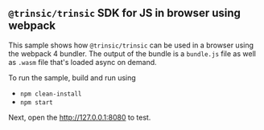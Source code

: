 ## `@trinsic/trinsic` SDK for JS in browser using webpack

This sample shows how `@trinsic/trinsic` can be used in a browser using the webpack 4 bundler. The output of the bundle is a `bundle.js` file as well as `.wasm` file that's loaded async on demand.

To run the sample, build and run using

- `npm clean-install`
- `npm start`

Next, open the http://127.0.0.1:8080 to test.